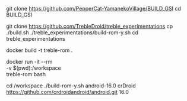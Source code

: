 git clone https://github.com/PepperCat-YamanekoVillage/BUILD_GSI
cd BUILD_GSI

git clone https://github.com/TrebleDroid/treble_experimentations
cp ./build.sh ./treble_experimentations/build-rom-y.sh
cd treble_experimentations

docker build -t treble-rom .

docker run -it --rm \
    -v $(pwd):/workspace \
    treble-rom bash

cd /workspace
./build-rom-y.sh android-16.0 crDroid https://github.com/crdroidandroid/android.git 16.0
